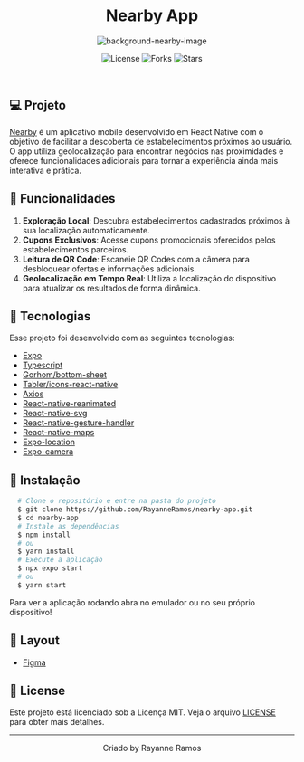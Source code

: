 <h1 align='center'>Nearby App</h1>

<p align='center'>
  <img src='https://github.com/user-attachments/assets/ff9c8f7c-28ee-43d1-a6c1-93fdd1caedbb' alt='background-nearby-image' />
</p>

<p  align='center'>
  <img src='https://img.shields.io/badge/license-MIT-%23835afd' alt='License' />
  <img src='https://img.shields.io/badge/forks-MIT-%23835afd' alt='Forks' />
  <img src='https://img.shields.io/badge/stars-MIT-%23835afd' alt='Stars' />
</p>

<br>

## 💻 Projeto

[Nearby]() é um aplicativo mobile desenvolvido em React Native com o objetivo de facilitar a descoberta de estabelecimentos próximos ao usuário. O app utiliza geolocalização para encontrar negócios nas proximidades e oferece funcionalidades adicionais para tornar a experiência ainda mais interativa e prática.

## 🌟 Funcionalidades

1. **Exploração Local**: Descubra estabelecimentos cadastrados próximos à sua localização automaticamente.
2. **Cupons Exclusivos**: Acesse cupons promocionais oferecidos pelos estabelecimentos parceiros.
3. **Leitura de QR Code**: Escaneie QR Codes com a câmera para desbloquear ofertas e informações adicionais.
4. **Geolocalização em Tempo Real**: Utiliza a localização do dispositivo para atualizar os resultados de forma dinâmica.

## 🧪 Tecnologias

Esse projeto foi desenvolvido com as seguintes tecnologias:

- [Expo](https://docs.expo.dev/)
- [Typescript](https://www.typescriptlang.org/)
- [Gorhom/bottom-sheet](https://github.com/gorhom/react-native-bottom-sheet)
- [Tabler/icons-react-native](https://tabler.io/docs/icons/react-native)
- [Axios](https://www.npmjs.com/package/axios)
- [React-native-reanimated](https://docs.expo.dev/versions/latest/sdk/reanimated/)
- [React-native-svg](https://docs.expo.dev/versions/latest/sdk/svg/)
- [React-native-gesture-handler](https://docs.expo.dev/versions/latest/sdk/gesture-handler/)
- [React-native-maps](https://docs.expo.dev/versions/latest/sdk/map-view/)
- [Expo-location](https://docs.expo.dev/versions/latest/sdk/location/)
- [Expo-camera](https://docs.expo.dev/versions/latest/sdk/camera/)

## 🚀 Instalação

```bash
  # Clone o repositório e entre na pasta do projeto
  $ git clone https://github.com/RayanneRamos/nearby-app.git
  $ cd nearby-app
  # Instale as dependências
  $ npm install
  # ou
  $ yarn install
  # Execute a aplicação
  $ npx expo start
  # ou
  $ yarn start
```

Para ver a aplicação rodando abra no emulador ou no seu próprio dispositivo!

## 🔖 Layout

- [Figma](<https://www.figma.com/design/zHnGaXFbMx6UuxjI7jW4R5/NLW-Pocket-Mobile-%E2%80%A2-Nearby-(Community)-(Copy)?node-id=3-376&t=kbRpdQrNLDsdG4eH-1>)

## 📝 License

Este projeto está licenciado sob a Licença MIT. Veja o arquivo [LICENSE](LICENSE) para obter mais detalhes.

---

<p align='center'>Criado by Rayanne Ramos</p>
